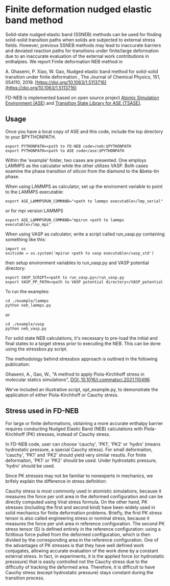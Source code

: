 # Finite deformation nudged elastic band method


Solid-state nudged elastic band (SSNEB) methods can be used for finding solid-solid transition paths when solids are subjected to external stress fields. However, previous SSNEB methods may lead to inaccurate barriers and deviated reaction paths for transitions under finite/large deformation due to an inaccurate evaluation of the external work contributions in enthalpies. We report Finite deformation NEB method in 

A. Ghasemi, P. Xiao, W. Gao, Nudged elastic band method for solid-solid transition under finite deformation , The Journal of Chemical Physics, 151, 054110, 2019. [https://doi.org/10.1063/1.5113716](https://doi.org/10.1063/1.5113716)

FD-NEB is implemented based on open source project [Atomic Simulation Environment (ASE)](https://wiki.fysik.dtu.dk/ase/index.html) and [Transition State Library for ASE (TSASE)](https://theory.cm.utexas.edu/tsase/).


## Usage



Once you have a local copy of ASE and this code, include the top directory to your $PYTHONPATH.
```
export PYTHONPATH=<path to FD-NEB code>/neb:$PYTHONPATH
export PYTHONPATH=<path to ASE code>/ase:$PYTHONPATH
```

Within the 'example' folder, two cases are presented. One employs LAMMPS as the calculator while the other utilizes VASP. Both cases examine the phase transition of silicon from the diamond to the &beta-tin phase.

When using LAMMPS as calculator, set up the enviroment variable to point to the LAMMPS executable:
```
export ASE_LAMMPSRUN_COMMAND="<path to lammps executable>/lmp_serial"
```
or for mpi version LAMMPS
```
export ASE_LAMMPSRUN_COMMAND="mpirun <path to lammps executable>/lmp_mpi"
```

When using VASP as calculator, write a script called run_vasp.py containing something like this:
```
import os
exitcode = os.system('mpirun <path to vasp executable>/vasp_std')
```

then setup environment variables to run_vasp.py and VASP potential directory:

```
export VASP_SCRIPT=<path to run_vasp.py>/run_vasp.py
export VASP_PP_PATH=<path to VASP potential directory>/VASP_potential
```

To run the examples:

```
cd ./example/lammps
python neb_lammps.py
```
or 
```
cd ./example/vasp
python neb_vasp.py
```

For solid state NEB calculations, it's necessary to pre-load the initial and final states to a target stress prior to executing the NEB. This can be done using the stressbox.py script.

The methodology behind stressbox approach is outlined in the following publication:

Ghasemi, A., Gao, W., "A method to apply Piola-Kirchhoff stress in molecular statics simulations", [DOI: 10.1016/j.commatsci.2021.110496](https://doi.org/10.1016/j.commatsci.2021.110496).

We've included an illustrative script, opt_example.py, to demonstrate the application of either Piola-Kirchhoff or Cauchy stress.


## Stress used in FD-NEB

For large or finite deformations, obtaining a more accurate enthalpy barrier requires conducting Nudged Elastic Band (NEB) calculations with Piola-Kirchhoff (PK) stresses, instead of Cauchy stress.  

In FD-NEB code, user can choose 'cauchy', 'PK1', 'PK2' or 'hydro' (means hydrostatic pressure, a special Cauchy stress). For small deformaiton, 'cauchy', 'PK1' and 'PK2' should yield very similar resutls. For finite deformaiton, 'PK1' or 'PK2' should be used. Under hydrostatic pressure, 'hydro' should be used. 

Since PK stresses may not be familiar to nonexperts in mechanics, we brifely explain the difference in stress definition:  

Cauchy stress is most commonly used in atomistic simulations, because it measures the force per unit area in the deformed configuration and can be directly computed using Viral stress formula. On the other hand, PK stresses (including the first and second kind) have been widely used in solid mechanics for finite deformation problems. Briefly, the first PK stress tensor is also called engineering stress or nominal stress, because it measures the force per unit area in reference configuration. The second PK stress tensor (S) is defined entirely in the reference configuration: using a fictitious force pulled from the deformed configuration, which is then divided by the corresponding area in the reference configuration. One of the advantages of PK stresses is that they have well defined work conjugates, allowing accurate evaluation of the work done by a constant external stress. In fact, in experiments, it is the applied force (or hydrostatic presssure) that is easily controlled not the Cauchy stress due to the difficulty of tracking the deformed area. Therefore, it is difficult to have Cauchy stress (except hydrostatic pressure) stays constant during the transition process.



